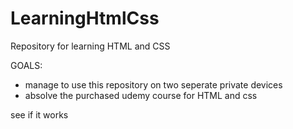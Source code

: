 # LearningHtmlCss
Repository for learning HTML and CSS

GOALS:
- manage to use this repository on two seperate private devices
- absolve the purchased udemy course for HTML and css

see if it works